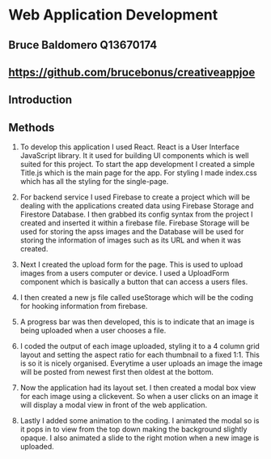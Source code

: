 # Web Application Development 

## Bruce Baldomero Q13670174

## https://github.com/brucebonus/creativeappjoe

## Introduction

## Methods

1. To develop this application I used React. React is a User Interface JavaScript library. It it used for building UI components which is well suited for this project. To start the app development I created a simple Title.js which is the main page for the app. For styling I made index.css which has all the styling for the single-page.

2. For backend service I used Firebase to create a project which will be dealing with the applications created data using Firebase Storage and Firestore Database. I then grabbed its config syntax from the project I created and inserted it within a firebase file. Firebase Storage will be used for storing the apss images and the Database will be used for storing the information of images such as its URL and when it was created.

3. Next I created the upload form for the page. This is used to upload images from a users computer or device. I used a UploadForm component which is basically a button that can access a users files.

4. I then created a new js file called useStorage which will be the coding for hooking information from firebase.

5. A progress bar was then developed, this is to indicate that an image is being uploaded when a user chooses a file.

6. I coded the output of each image uploaded, styling it to a 4 column grid layout and setting the aspect ratio for each thumbnail to a fixed 1:1. This is so it is nicely organised. Everytime a user uploads an image the image will be posted from newest first then oldest at the bottom.

7. Now the application had its layout set. I then created a modal box view for each image using a clickevent. So when a user clicks on an image it will display a modal view in front of the web application. 

8. Lastly I added some animation to the coding. I animated the modal so is it pops in to view from the top down making the background slightly opaque. I also animated a slide to the right motion when a new image is uploaded.
